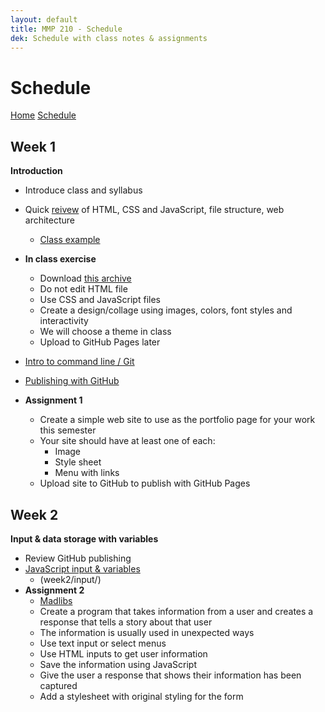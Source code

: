 ```yaml
---
layout: default
title: MMP 210 - Schedule
dek: Schedule with class notes & assignments
---
```

# Schedule

[Home](index.html) [Schedule](schedule.html)

<!-- {% for i in (1..12) %}<a href="#week-{{i}}">Week {{i}}</a> {% endfor %}
 -->
## Week 1
**Introduction**
- Introduce class and syllabus
- Quick [reivew](week1/) of HTML, CSS and JavaScript, file structure, web architecture
	- [Class example](week1/review/)
- **In class exercise**
	- Download [this archive](week1/example/example.zip)
	- Do not edit HTML file
	- Use CSS and JavaScript files
	- Create a design/collage using images, colors, font styles and interactivity
	- We will choose a theme in class
	- Upload to GitHub Pages later

- [Intro to command line / Git](week1/git.html)
- [Publishing with GitHub](week1/github.html)
- **Assignment 1**
	- Create a simple web site to use as the portfolio page for your work this semester
	- Your site should have at least one of each:
		- Image
		- Style sheet
		- Menu with links
	- Upload site to GitHub to publish with GitHub Pages

## Week 2
**Input & data storage with variables**
- Review GitHub publishing
- [JavaScript input & variables](week2/)
	- (week2/input/)
- **Assignment 2**
	- [Madlibs](https://en.wikipedia.org/wiki/Mad_Libs)
	- Create a program that takes information from a user and creates a response that tells a story about that user
	- The information is usually used in unexpected ways
	- Use text input or select menus
	- Use HTML inputs to get user information
	- Save the information using JavaScript
	- Give the user a response that shows their information has been captured
	- Add a stylesheet with original styling for the form


<!-- 
## Week 3
- [JavaScript data types](week2/data.html)

week5.2 -- else if -- compound comparisons (&& ||)

- concepts - data, logic, loops, arrays, functions, objects
- js stuff - dom, events, api/json

loops
dom
events!
objects
jquery
apis
canvas drawing
animation
threejs?
game?
libraries?

seriously need to rework this stuff...
- no d3 no more p5 stuff
- maybe another game engine...
- maybe three.js
- need to think about order...
	- data, logic, loops, arrays, function, objects - 
	- data, logic, functions, loops, arrays, objects - 
- assignments
	- madlibs
		- input, dom, variables, functions
	- magic 8 ball
		- input, logic, array
	- quiz show
		- input, logic, [array]
	- timer
	- user style page
	- twitter
	- task list
	- interactive animation
	- sol lewitt drawing
	- json thing
	- interactive video

	

-->

